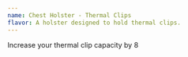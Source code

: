 ```yaml
---
name: Chest Holster - Thermal Clips
flavor: A holster designed to hold thermal clips.
---
```

Increase your thermal clip capacity by 8
